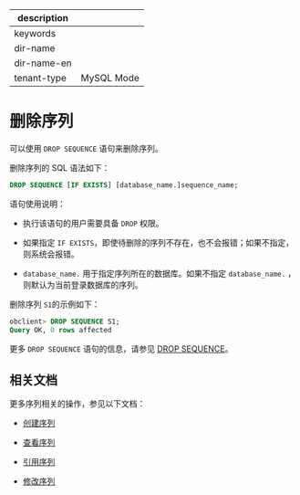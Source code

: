 |description||
|---|---|
|keywords||
|dir-name||
|dir-name-en||
|tenant-type|MySQL Mode|

# 删除序列

可以使用 `DROP SEQUENCE` 语句来删除序列。

删除序列的 SQL 语法如下：

```sql
DROP SEQUENCE [IF EXISTS] [database_name.]sequence_name;
```

语句使用说明：

* 执行该语句的用户需要具备 `DROP` 权限。

* 如果指定 `IF EXISTS`，即使待删除的序列不存在，也不会报错；如果不指定，则系统会报错。

* `database_name.` 用于指定序列所在的数据库。如果不指定 `database_name.` ，则默认为当前登录数据库的序列。

删除序列 `S1`的示例如下：

```sql
obclient> DROP SEQUENCE S1;
Query OK, 0 rows affected
```

更多 `DROP SEQUENCE` 语句的信息，请参见 [DROP SEQUENCE](../../../500.sql-reference/100.sql-syntax/200.common-tenant-of-mysql-mode/600.sql-statement-of-mysql-mode/3900.drop-sequence-of-mysql-mode.md)。

## 相关文档

更多序列相关的操作，参见以下文档：

* [创建序列](../700.manage-sequence-of-mysql-mode/100.create-a-sequence-of-mysql-mode.md)

* [查看序列](../700.manage-sequence-of-mysql-mode/200.view-a-sequence-of-mysql-mode.md)

* [引用序列](../700.manage-sequence-of-mysql-mode/300.use-a-sequence-of-mysql-mode.md)

* [修改序列](../700.manage-sequence-of-mysql-mode/400.modify-a-sequence-of-mysql-mode.md)
